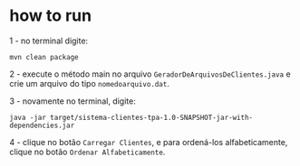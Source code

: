 # how to run

1 - no terminal digite:
```
mvn clean package
```

2 - execute o método main no arquivo `GeradorDeArquivosDeClientes.java` e crie um arquivo do tipo `nomedoarquivo.dat`.

3 - novamente no terminal, digite:
```
java -jar target/sistema-clientes-tpa-1.0-SNAPSHOT-jar-with-dependencies.jar
```

4 - clique no botão `Carregar Clientes`, e para ordená-los alfabeticamente, clique no botão `Ordenar Alfabeticamente`.
